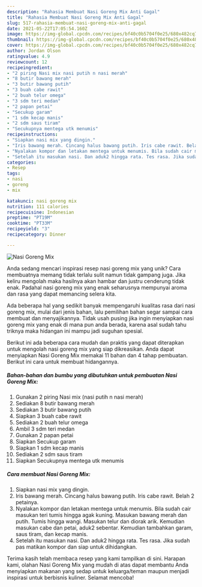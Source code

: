 ```yaml
---
description: "Rahasia Membuat Nasi Goreng Mix Anti Gagal"
title: "Rahasia Membuat Nasi Goreng Mix Anti Gagal"
slug: 517-rahasia-membuat-nasi-goreng-mix-anti-gagal
date: 2021-05-22T17:05:54.160Z
image: https://img-global.cpcdn.com/recipes/bf40c0b5704f0e25/680x482cq70/nasi-goreng-mix-foto-resep-utama.jpg
thumbnail: https://img-global.cpcdn.com/recipes/bf40c0b5704f0e25/680x482cq70/nasi-goreng-mix-foto-resep-utama.jpg
cover: https://img-global.cpcdn.com/recipes/bf40c0b5704f0e25/680x482cq70/nasi-goreng-mix-foto-resep-utama.jpg
author: Jordan Olson
ratingvalue: 4.9
reviewcount: 12
recipeingredient:
- "2 piring Nasi mix nasi putih n nasi merah"
- "8 butir bawang merah"
- "3 butir bawang putih"
- "3 buah cabe rawit"
- "2 buah telur omega"
- "3 sdm teri medan"
- "2 papan petai"
- "Secukup garam"
- "1 sdm kecap manis"
- "2 sdm saus tiram"
- "Secukupnya mentega utk menumis"
recipeinstructions:
- "Siapkan nasi mix yang dingin."
- "Iris bawang merah. Cincang halus bawang putih. Iris cabe rawit. Belah 2 petainya."
- "Nyalakan kompor dan letakan mentega untuk menumis. Bila sudah cair masukan teri tumis hingga agak kuning. Masukan bawang merah dan putih. Tumis hingga wangi. Masukan telur dan diorak arik. Kemudian masukan cabe dan petai, aduk2 sebentar. Kemudian tambahkan garam, saus tiram, dan kecap manis."
- "Setelah itu masukan nasi. Dan aduk2 hingga rata. Tes rasa. Jika sudah pas matikan kompor dan siap untuk dihidangkan."
categories:
- Resep
tags:
- nasi
- goreng
- mix

katakunci: nasi goreng mix 
nutrition: 111 calories
recipecuisine: Indonesian
preptime: "PT19M"
cooktime: "PT33M"
recipeyield: "3"
recipecategory: Dinner

---
```



![Nasi Goreng Mix](https://img-global.cpcdn.com/recipes/bf40c0b5704f0e25/680x482cq70/nasi-goreng-mix-foto-resep-utama.jpg)

Anda sedang mencari inspirasi resep nasi goreng mix yang unik? Cara membuatnya memang tidak terlalu sulit namun tidak gampang juga. Jika keliru mengolah maka hasilnya akan hambar dan justru cenderung tidak enak. Padahal nasi goreng mix yang enak seharusnya mempunyai aroma dan rasa yang dapat memancing selera kita.



Ada beberapa hal yang sedikit banyak mempengaruhi kualitas rasa dari nasi goreng mix, mulai dari jenis bahan, lalu pemilihan bahan segar sampai cara membuat dan menyajikannya. Tidak usah pusing jika ingin menyiapkan nasi goreng mix yang enak di mana pun anda berada, karena asal sudah tahu triknya maka hidangan ini mampu jadi suguhan spesial.


Berikut ini ada beberapa cara mudah dan praktis yang dapat diterapkan untuk mengolah nasi goreng mix yang siap dikreasikan. Anda dapat menyiapkan Nasi Goreng Mix memakai 11 bahan dan 4 tahap pembuatan. Berikut ini cara untuk membuat hidangannya.

<!--inarticleads1-->

##### Bahan-bahan dan bumbu yang dibutuhkan untuk pembuatan Nasi Goreng Mix:

1. Gunakan 2 piring Nasi mix (nasi putih n nasi merah)
1. Sediakan 8 butir bawang merah
1. Sediakan 3 butir bawang putih
1. Siapkan 3 buah cabe rawit
1. Sediakan 2 buah telur omega
1. Ambil 3 sdm teri medan
1. Gunakan 2 papan petai
1. Siapkan Secukup garam
1. Siapkan 1 sdm kecap manis
1. Sediakan 2 sdm saus tiram
1. Siapkan Secukupnya mentega utk menumis




<!--inarticleads2-->

##### Cara membuat Nasi Goreng Mix:

1. Siapkan nasi mix yang dingin.
1. Iris bawang merah. Cincang halus bawang putih. Iris cabe rawit. Belah 2 petainya.
1. Nyalakan kompor dan letakan mentega untuk menumis. Bila sudah cair masukan teri tumis hingga agak kuning. Masukan bawang merah dan putih. Tumis hingga wangi. Masukan telur dan diorak arik. Kemudian masukan cabe dan petai, aduk2 sebentar. Kemudian tambahkan garam, saus tiram, dan kecap manis.
1. Setelah itu masukan nasi. Dan aduk2 hingga rata. Tes rasa. Jika sudah pas matikan kompor dan siap untuk dihidangkan.




Terima kasih telah membaca resep yang kami tampilkan di sini. Harapan kami, olahan Nasi Goreng Mix yang mudah di atas dapat membantu Anda menyiapkan makanan yang sedap untuk keluarga/teman maupun menjadi inspirasi untuk berbisnis kuliner. Selamat mencoba!

